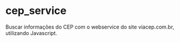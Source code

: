 # cep_service

Buscar informações do CEP com o webservice do site viacep.com.br, utilizando Javascript.
